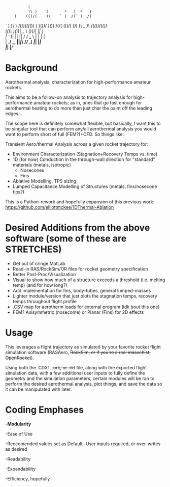               (                             
              )\ )    (       *   )  *   )  
        (    (()/(    )\    ` )  /(` )  /(  
 `  )   )\ )  /(_))((((_)(   ( )(_))( )(_)) 
 /(/(  (()/( (_))   )\ _ )\ (_(_())(_(_())  
((_)_\  )(_))| _ \  (_)_\(_)|_   _||_   _|  
| '_ \)| || ||   /   / _ \    | |    | |    
| .__/  \_, ||_|_\  /_/ \_\   |_|    |_|    
|_|     |__/                


# Background
Aerothermal analysis, characterization for high-performance amateur rockets. 

This aims to be a follow-on analysis to trajectory analysis for high-performance amateur rockets; as in, ones that go fast enough for aerothermal heating to do more than just char the paint off the leading edges...

The scope here is definitely somewhat flexible, but basically, I want this to be singular tool that can perform any/all aerothermal analysis you would want to perform short of full (FEM?)+CFD. So things like:

Transient Aero/thermal Analysis across a given rocket trajectory for:
- Environment Characterization (Stagnation+Recovery Temps vs. time)
- 1D (for now) Conduction in the through-wall direction for "standard" materials (metals, isotropic)
  - Nosecones
  - Fins
- Ablative Modelling, TPS sizing
- Lumped Capacitance Modelling of Structures (metals, fins/nosecone tips?) 

This is a Python-rework and hopefully expansion of this previous work: https://github.com/elliottmckee/1DThermal-Ablation


# Desired Additions from the above software (some of these are STRETCHES)
- Get out of cringe MatLab
- Read-in RAS/RockSim/OR files for rocket geometry specification
- Better Post-Proc/Visualization
- Visual to show how much of a structure exceeds a threshold (i.e. melting temp) (and for how long?)
- Add implementation for fins, body-tubes, general lumped-masses
- Lighter module/version that just plots the stagnation temps, recovery temps throughout flight profile
- .CSV map for aerotherm loads for external program (idk bout this one)
- FEM? Axisymmetric (nosecome) or Planar (Fins) for 2D effects



# Usage
This leverages a flight trajectory as simulated by your favorite rocket flight simulation software (RASAero, ~~RockSim, or if you're a real masochist, OpenRocket~~). 

Using both the .CDX1, ~~.ork, or .rkt~~ file, along with the exported flight simulation data, with a few additional user inputs to fully define the geometry and the simulation parameters, certain modules will be ran to perform the desired aerothermal analysis, plot things, and save the data so it can be manipulated with later. 




# Coding Emphases 

-**Modularity**

-Ease of Use

-Reccomended values set as Default- User inputs required, or over-writes as desired

-Readability

-Expandability

-Efficiency, hopefully




















